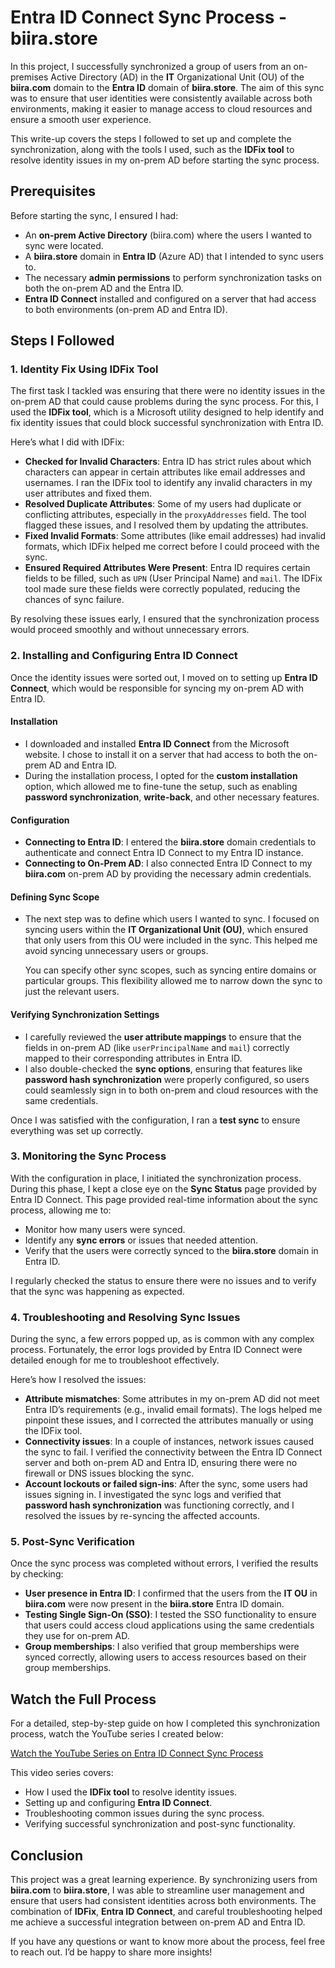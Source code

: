 # Entra ID Connect Sync Process - biira.store

In this project, I successfully synchronized a group of users from an on-premises Active Directory (AD) in the **IT** Organizational Unit (OU) of the **biira.com** domain to the **Entra ID** domain of **biira.store**. The aim of this sync was to ensure that user identities were consistently available across both environments, making it easier to manage access to cloud resources and ensure a smooth user experience.

This write-up covers the steps I followed to set up and complete the synchronization, along with the tools I used, such as the **IDFix tool** to resolve identity issues in my on-prem AD before starting the sync process.

## Prerequisites

Before starting the sync, I ensured I had:

- An **on-prem Active Directory** (biira.com) where the users I wanted to sync were located.
- A **biira.store** domain in **Entra ID** (Azure AD) that I intended to sync users to.
- The necessary **admin permissions** to perform synchronization tasks on both the on-prem AD and the Entra ID.
- **Entra ID Connect** installed and configured on a server that had access to both environments (on-prem AD and Entra ID).

## Steps I Followed

### 1. Identity Fix Using IDFix Tool

The first task I tackled was ensuring that there were no identity issues in the on-prem AD that could cause problems during the sync process. For this, I used the **IDFix tool**, which is a Microsoft utility designed to help identify and fix identity issues that could block successful synchronization with Entra ID.

Here’s what I did with IDFix:

- **Checked for Invalid Characters**: Entra ID has strict rules about which characters can appear in certain attributes like email addresses and usernames. I ran the IDFix tool to identify any invalid characters in my user attributes and fixed them.
- **Resolved Duplicate Attributes**: Some of my users had duplicate or conflicting attributes, especially in the `proxyAddresses` field. The tool flagged these issues, and I resolved them by updating the attributes.
- **Fixed Invalid Formats**: Some attributes (like email addresses) had invalid formats, which IDFix helped me correct before I could proceed with the sync.
- **Ensured Required Attributes Were Present**: Entra ID requires certain fields to be filled, such as `UPN` (User Principal Name) and `mail`. The IDFix tool made sure these fields were correctly populated, reducing the chances of sync failure.

By resolving these issues early, I ensured that the synchronization process would proceed smoothly and without unnecessary errors.

### 2. Installing and Configuring Entra ID Connect

Once the identity issues were sorted out, I moved on to setting up **Entra ID Connect**, which would be responsible for syncing my on-prem AD with Entra ID.

#### Installation

- I downloaded and installed **Entra ID Connect** from the Microsoft website. I chose to install it on a server that had access to both the on-prem AD and Entra ID.
- During the installation process, I opted for the **custom installation** option, which allowed me to fine-tune the setup, such as enabling **password synchronization**, **write-back**, and other necessary features.

#### Configuration

- **Connecting to Entra ID**: I entered the **biira.store** domain credentials to authenticate and connect Entra ID Connect to my Entra ID instance.
- **Connecting to On-Prem AD**: I also connected Entra ID Connect to my **biira.com** on-prem AD by providing the necessary admin credentials.

#### Defining Sync Scope

- The next step was to define which users I wanted to sync. I focused on syncing users within the **IT Organizational Unit (OU)**, which ensured that only users from this OU were included in the sync. This helped me avoid syncing unnecessary users or groups.
  
  You can specify other sync scopes, such as syncing entire domains or particular groups. This flexibility allowed me to narrow down the sync to just the relevant users.

#### Verifying Synchronization Settings

- I carefully reviewed the **user attribute mappings** to ensure that the fields in on-prem AD (like `userPrincipalName` and `mail`) correctly mapped to their corresponding attributes in Entra ID.
- I also double-checked the **sync options**, ensuring that features like **password hash synchronization** were properly configured, so users could seamlessly sign in to both on-prem and cloud resources with the same credentials.

Once I was satisfied with the configuration, I ran a **test sync** to ensure everything was set up correctly.

### 3. Monitoring the Sync Process

With the configuration in place, I initiated the synchronization process. During this phase, I kept a close eye on the **Sync Status** page provided by Entra ID Connect. This page provided real-time information about the sync process, allowing me to:

- Monitor how many users were synced.
- Identify any **sync errors** or issues that needed attention.
- Verify that the users were correctly synced to the **biira.store** domain in Entra ID.

I regularly checked the status to ensure there were no issues and to verify that the sync was happening as expected.

### 4. Troubleshooting and Resolving Sync Issues

During the sync, a few errors popped up, as is common with any complex process. Fortunately, the error logs provided by Entra ID Connect were detailed enough for me to troubleshoot effectively.

Here’s how I resolved the issues:

- **Attribute mismatches**: Some attributes in my on-prem AD did not meet Entra ID’s requirements (e.g., invalid email formats). The logs helped me pinpoint these issues, and I corrected the attributes manually or using the IDFix tool.
- **Connectivity issues**: In a couple of instances, network issues caused the sync to fail. I verified the connectivity between the Entra ID Connect server and both on-prem AD and Entra ID, ensuring there were no firewall or DNS issues blocking the sync.
- **Account lockouts or failed sign-ins**: After the sync, some users had issues signing in. I investigated the sync logs and verified that **password hash synchronization** was functioning correctly, and I resolved the issues by re-syncing the affected accounts.

### 5. Post-Sync Verification

Once the sync process was completed without errors, I verified the results by checking:

- **User presence in Entra ID**: I confirmed that the users from the **IT OU** in **biira.com** were now present in the **biira.store** Entra ID domain.
- **Testing Single Sign-On (SSO)**: I tested the SSO functionality to ensure that users could access cloud applications using the same credentials they use for on-prem AD.
- **Group memberships**: I also verified that group memberships were synced correctly, allowing users to access resources based on their group memberships.

## Watch the Full Process

For a detailed, step-by-step guide on how I completed this synchronization process, watch the YouTube series I created below:

[Watch the YouTube Series on Entra ID Connect Sync Process](#)

This video series covers:

- How I used the **IDFix tool** to resolve identity issues.
- Setting up and configuring **Entra ID Connect**.
- Troubleshooting common issues during the sync process.
- Verifying successful synchronization and post-sync functionality.

## Conclusion

This project was a great learning experience. By synchronizing users from **biira.com** to **biira.store**, I was able to streamline user management and ensure that users had consistent identities across both environments. The combination of **IDFix**, **Entra ID Connect**, and careful troubleshooting helped me achieve a successful integration between on-prem AD and Entra ID.

If you have any questions or want to know more about the process, feel free to reach out. I’d be happy to share more insights!
